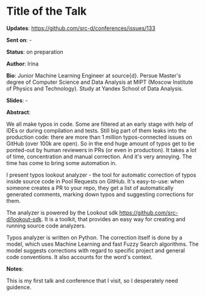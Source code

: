 # Title of the Talk

**Updates**:  https://github.com/src-d/conferences/issues/133

**Sent on**:  -

**Status**:   on preparation

**Author**:   Irina

**Bio**: Junior Machine Learning Engineer at source{d}. Persue Master's degree of Computer Science and Data Analysis at MIPT (Moscow
Institute of Physics and Technology). Study at Yandex School of Data Analysis.

**Slides**:   -

**Abstract**:

We all make typos in code. Some are filtered at an early stage with help of IDEs or during compilation and tests.
Still big part of them leaks into the production code: there are more than 1 million typos-connected issues on GitHub (over 100k are open).
So in the end huge amount of typos get to be ponted-out by human reviewers in PRs (or even in production).
It takes a lot of time, concentration and manual correction. And it's very annoying. The time has come to bring some automation in.

I present typos lookout analyzer - the tool for automatic correction of typos inside source code in Pool Requests on GitHub.
It's easy-to-use: when someone creates a PR to your repo, they get a list of automatically generated comments, marking down typos and
suggesting corrections for them.

The analyzer is powered by the Lookout sdk https://github.com/src-d/lookout-sdk. It is a toolkit, that provides an easy way 
for creating and running source code analyzers.

Typos analyzer is written on Python. The correction itself is done by a model, which uses Machine Learning and fast Fuzzy Search
algorithms. The model suggests corrections with regard to specific project and general code conventions. It also accounts for
the word's context.

**Notes**:

This is my first talk and conference that I visit, so I desperately need guidence.
